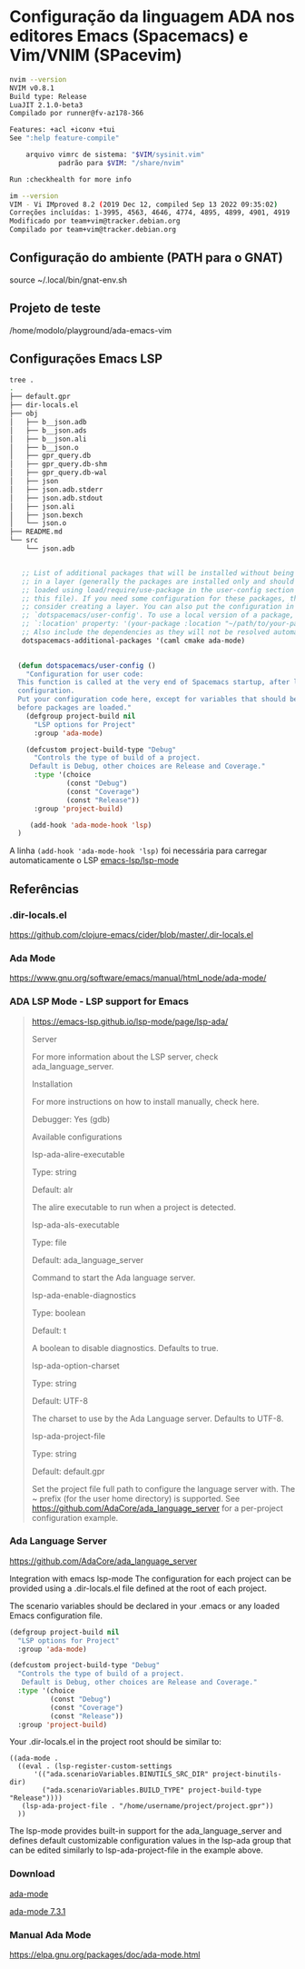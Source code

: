 # Configuração da linguagem ADA nos editores Emacs (Spacemacs) e Vim/VNIM (SPacevim)

```bash
nvim --version
NVIM v0.8.1
Build type: Release
LuaJIT 2.1.0-beta3
Compilado por runner@fv-az178-366

Features: +acl +iconv +tui
See ":help feature-compile"

    arquivo vimrc de sistema: "$VIM/sysinit.vim"
            padrão para $VIM: "/share/nvim"

Run :checkhealth for more info
```

```bash
im --version
VIM - Vi IMproved 8.2 (2019 Dec 12, compiled Sep 13 2022 09:35:02)
Correções incluídas: 1-3995, 4563, 4646, 4774, 4895, 4899, 4901, 4919
Modificado por team+vim@tracker.debian.org
Compilado por team+vim@tracker.debian.org
```

## Configuração do ambiente (PATH para o GNAT)

source ~/.local/bin/gnat-env.sh

## Projeto de teste

/home/modolo/playground/ada-emacs-vim

## Configurações Emacs LSP

```bash
tree .
.
├── default.gpr
├── dir-locals.el
├── obj
│   ├── b__json.adb
│   ├── b__json.ads
│   ├── b__json.ali
│   ├── b__json.o
│   ├── gpr_query.db
│   ├── gpr_query.db-shm
│   ├── gpr_query.db-wal
│   ├── json
│   ├── json.adb.stderr
│   ├── json.adb.stdout
│   ├── json.ali
│   ├── json.bexch
│   └── json.o
├── README.md
└── src
    └── json.adb
```

```lisp

   ;; List of additional packages that will be installed without being wrapped
   ;; in a layer (generally the packages are installed only and should still be
   ;; loaded using load/require/use-package in the user-config section below in
   ;; this file). If you need some configuration for these packages, then
   ;; consider creating a layer. You can also put the configuration in
   ;; `dotspacemacs/user-config'. To use a local version of a package, use the
   ;; `:location' property: '(your-package :location "~/path/to/your-package/")
   ;; Also include the dependencies as they will not be resolved automatically.
   dotspacemacs-additional-packages '(caml cmake ada-mode)

   
  (defun dotspacemacs/user-config ()
    "Configuration for user code:
  This function is called at the very end of Spacemacs startup, after layer
  configuration.
  Put your configuration code here, except for variables that should be set
  before packages are loaded."
    (defgroup project-build nil
      "LSP options for Project"
      :group 'ada-mode)

    (defcustom project-build-type "Debug"
      "Controls the type of build of a project.
     Default is Debug, other choices are Release and Coverage."
      :type '(choice
              (const "Debug")
              (const "Coverage")
              (const "Release"))
      :group 'project-build)

     (add-hook 'ada-mode-hook 'lsp) 
  )
```

A linha `(add-hook 'ada-mode-hook 'lsp)` foi necessária para carregar automaticamente o LSP [emacs-lsp/lsp-mode](https://gitter.im/emacs-lsp/lsp-mode?at=5d08cdb7e527d95addfd7081)

## Referências

### .dir-locals.el

https://github.com/clojure-emacs/cider/blob/master/.dir-locals.el

### Ada Mode

https://www.gnu.org/software/emacs/manual/html_node/ada-mode/

### ADA LSP Mode - LSP support for Emacs

> https://emacs-lsp.github.io/lsp-mode/page/lsp-ada/
> 
> Server
> 
> For more information about the LSP server, check ada_language_server.
> 
> Installation
> 
> For more instructions on how to install manually, check here.
> 
> Debugger: Yes (gdb)
> 
> Available configurations
> 
> lsp-ada-alire-executable
> 
> Type: string
> 
> Default: alr
> 
> The alire executable to run when a project is detected.
> 
> lsp-ada-als-executable
> 
> Type: file
> 
> Default: ada_language_server
> 
> Command to start the Ada language server.
> 
> lsp-ada-enable-diagnostics
> 
> Type: boolean
> 
> Default: t
> 
> A boolean to disable diagnostics. Defaults to true.
> 
> lsp-ada-option-charset
> 
> Type: string
> 
> Default: UTF-8
> 
> The charset to use by the Ada Language server. Defaults to UTF-8.
> 
> lsp-ada-project-file
> 
> Type: string
> 
> Default: default.gpr
> 
> Set the project file full path to configure the language server with. 
> The ~ prefix (for the user home directory) is supported. 
> See https://github.com/AdaCore/ada_language_server for a per-project configuration example.

### Ada Language Server

https://github.com/AdaCore/ada_language_server

Integration with emacs lsp-mode
The configuration for each project can be provided using a .dir-locals.el file defined at the root of each project.

The scenario variables should be declared in your .emacs or any loaded Emacs configuration file.

```lisp
(defgroup project-build nil
  "LSP options for Project"
  :group 'ada-mode)

(defcustom project-build-type "Debug"
  "Controls the type of build of a project.
   Default is Debug, other choices are Release and Coverage."
  :type '(choice
          (const "Debug")
          (const "Coverage")
          (const "Release"))
  :group 'project-build)
```
  
Your .dir-locals.el in the project root should be similar to:

```
((ada-mode .
  ((eval . (lsp-register-custom-settings
      '(("ada.scenarioVariables.BINUTILS_SRC_DIR" project-binutils-dir)
        ("ada.scenarioVariables.BUILD_TYPE" project-build-type "Release"))))
   (lsp-ada-project-file . "/home/username/project/project.gpr"))
  ))
```  

The lsp-mode provides built-in support for the ada_language_server and defines 
default customizable configuration values in the lsp-ada group that can be edited 
similarly to lsp-ada-project-file in the example above.

### Download

[ada-mode](https://elpa.gnu.org/packages/ada-mode.html)

[ada-mode 7.3.1](https://elpa.gnu.org/packages/ada-mode-7.3.1.tar)

### Manual Ada Mode

https://elpa.gnu.org/packages/doc/ada-mode.html

